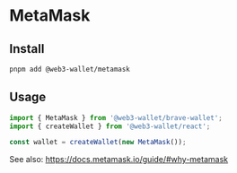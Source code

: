 # MetaMask

## Install

```bash
pnpm add @web3-wallet/metamask
```

## Usage

```ts
import { MetaMask } from '@web3-wallet/brave-wallet';
import { createWallet } from '@web3-wallet/react';

const wallet = createWallet(new MetaMask());
```

See also: https://docs.metamask.io/guide/#why-metamask
